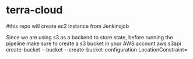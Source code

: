 # terra-cloud

#this repo will create ec2 instance from Jenkinsjob

Since we are using s3 as a backend to store state, before running the pipeline make sure to create a s3 bucket in your AWS account 
       aws s3api create-bucket --bucket <your-bucket-name> --create-bucket-configuration LocationConstraint=<region>
